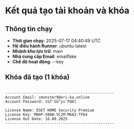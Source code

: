 # Kết quả tạo tài khoản và khóa
## Thông tin chạy
- **Thời gian chạy**: 2025-07-17 04:40:49 UTC
- **Hệ điều hành Runner**: ubuntu-latest
- **Nhánh kho lưu trữ**: main
- **Nhà cung cấp Email**: emailfake
- **Chế độ hoạt động**: --key

## Khóa đã tạo (1 khóa)
```

-------------------------------------------------
Account Email: cmonster9@ori-ka.online
Account Password: t&f'GG^ys`FQ8]

License Name: ESET HOME Security Premium
License Key: MN4P-X86W-VC2M-M6A3-TF64
License Out Date: 16.08.2025
-------------------------------------------------
```

